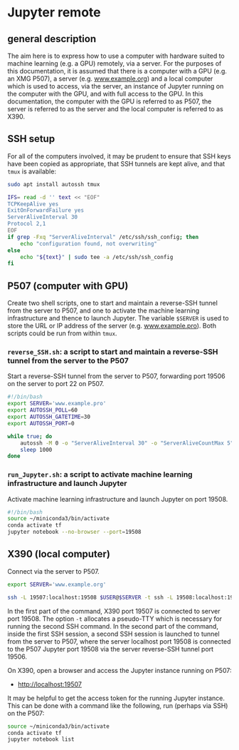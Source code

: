 # Jupyter remote

## general description

The aim here is to express how to use a computer with hardware suited to machine learning (e.g. a GPU) remotely, via a server. For the purposes of this documentation, it is assumed that there is a computer with a GPU (e.g. an XMG P507), a server (e.g. www.example.org) and a local computer which is used to access, via the server, an instance of Jupyter running on the computer with the GPU, and with full access to the GPU. In this documentation, the computer with the GPU is referred to as P507, the server is referred to as the server and the local computer is referred to as X390.

## SSH setup

For all of the computers involved, it may be prudent to ensure that SSH keys have been copied as appropriate, that SSH tunnels are kept alive, and that `tmux` is available:

```Bash
sudo apt install autossh tmux

IFS= read -d '' text << "EOF"
TCPKeepAlive yes
ExitOnForwardFailure yes
ServerAliveInterval 30
Protocol 2,1
EOF
if grep -Fxq "ServerAliveInterval" /etc/ssh/ssh_config; then
    echo "configuration found, not overwriting"
else
    echo "${text}" | sudo tee -a /etc/ssh/ssh_config
fi
```

## P507 (computer with GPU)

Create two shell scripts, one to start and maintain a reverse-SSH tunnel from the server to P507, and one to activate the machine learning infrastructure and thence to launch Jupyter. The variable `$SERVER` is used to store the URL or IP address of the server (e.g. www.example.pro). Both scripts could be run from within `tmux`.

### `reverse_SSH.sh`: a script to start and maintain a reverse-SSH tunnel from the server to the P507

Start a reverse-SSH tunnel from the server to P507, forwarding port 19506 on the server to port 22 on P507.

```Bash
#!/bin/bash
export SERVER='www.example.pro'
export AUTOSSH_POLL=60
export AUTOSSH_GATETIME=30
export AUTOSSH_PORT=0

while true; do
    autossh -M 0 -o "ServerAliveInterval 30" -o "ServerAliveCountMax 5" -R 19506:localhost:22 $SERVER
    sleep 1000
done
```

### `run_Jupyter.sh`: a script to activate machine learning infrastructure and launch Jupyter

Activate machine learning infrastructure and launch Jupyter on port 19508.

```Bash
#!/bin/bash
source ~/miniconda3/bin/activate
conda activate tf
jupyter notebook --no-browser --port=19508
```

## X390 (local computer)

Connect via the server to P507.

```Bash
export SERVER='www.example.org'

ssh -L 19507:localhost:19508 $USER@$SERVER -t ssh -L 19508:localhost:19508 $USER@localhost -p 19506
```

In the first part of the command, X390 port 19507 is connected to server port 19508. The option `-t` allocates a pseudo-TTY which is necessary for running the second SSH command. In the second part of the command, inside the first SSH session, a second SSH session is launched to tunnel from the server to P507, where the server localhost port 19508 is connected to the P507 Jupyter port 19508 via the server reverse-SSH tunnel port 19506.

On X390, open a browser and access the Jupyter instance running on P507:

- <http://localhost:19507>

It may be helpful to get the access token for the running Jupyter instance. This can be done with a command like the following, run (perhaps via SSH) on the P507:

```Bash
source ~/miniconda3/bin/activate
conda activate tf
jupyter notebook list
```
